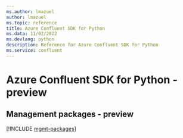 ```yaml
---
ms.author: lmazuel
author: lmazuel
ms.topic: reference
title: Azure Confluent SDK for Python
ms.data: 11/02/2022
ms.devlang: python
description: Reference for Azure Confluent SDK for Python
ms.service: confluent
---
```

# Azure Confluent SDK for Python - preview

## Management packages - preview
[!INCLUDE [mgmt-packages](confluent-mgmt-index.md)]